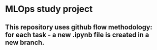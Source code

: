 # MLOps study project
## This repository uses github flow methodology: for each task - a new .ipynb file is created in a new branch.
